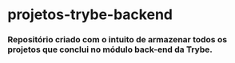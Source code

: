 # projetos-trybe-backend

### Repositório criado com o intuito de armazenar todos os projetos que conclui no módulo back-end da Trybe.
